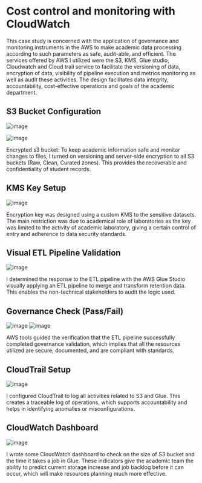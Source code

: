 # Cost control and monitoring with CloudWatch

This case study is concerned with the application of governance and monitoring instruments in the AWS to make academic data processing according to such parameters as safe, audit-able, and efficient. The services offered by AWS I utilized were the S3, KMS, Glue studio, Cloudwatch and Cloud trail service to facilitate the versioning of data, encryption of data, visibility of pipeline execution and metrics monitoring as well as audit these activities. The design facilitates data integrity, accountability, cost-effective operations and goals of the academic department.

## S3 Bucket Configuration

![image](https://github.com/user-attachments/assets/ead7ccff-0b06-4a0b-b5fc-391b6db6745d)

![image](https://github.com/user-attachments/assets/c3c99aa1-b236-4931-9229-7522da339f56)

Encrypted s3 bucket: To keep academic information safe and monitor changes to files, I turned on versioning and server-side encryption to all S3 buckets (Raw, Clean, Curated zones). This provides the recoverable and confidentiality of student records.

## KMS Key Setup

![image](https://github.com/user-attachments/assets/d1941798-89f3-46b5-9286-b583c30fd635)

Encryption key was designed using a custom KMS to the sensitive datasets. The main restriction was due to academical role of laboratories as the key was limited to the activity of academic laboratory, giving a certain control of entry and adherence to data security standards.

## Visual ETL Pipeline Validation

![image](https://github.com/user-attachments/assets/0ba1a542-1084-4d51-b7de-928ee44c3ae1)

I determined the response to the ETL pipeline with the AWS Glue Studio visually applying an ETL pipeline to merge and transform retention data. This enables the non-technical stakeholders to audit the logic used.

## Governance Check (Pass/Fail)

![image](https://github.com/user-attachments/assets/cc52fb71-bd71-47fb-9e20-83c9c1f02e55)
![image](https://github.com/user-attachments/assets/81baea69-b80e-4f85-a280-c30dc0be1583)

AWS tools guided the verification that the ETL pipeline successfully completed governance validation, which implies that all the resources utilized are secure, documented, and are compliant with standards.

## CloudTrail Setup

![image](https://github.com/user-attachments/assets/8eb59cba-1375-4841-88f2-604914a06ac5)

I configured CloudTrail to log all activities related to S3 and Glue. This creates a traceable log of operations, which supports accountability and helps in identifying anomalies or misconfigurations.

## CloudWatch Dashboard

![image](https://github.com/user-attachments/assets/f2936cf4-2a4a-497f-8153-ec4e06d2638a)

I wrote some CloudWatch dashboard to check on the size of S3 bucket and the time it takes a job in Glue. These indicators give the academic team the ability to predict current storage increase and job backlog before it can occur, which will make resources planning much more effective.


